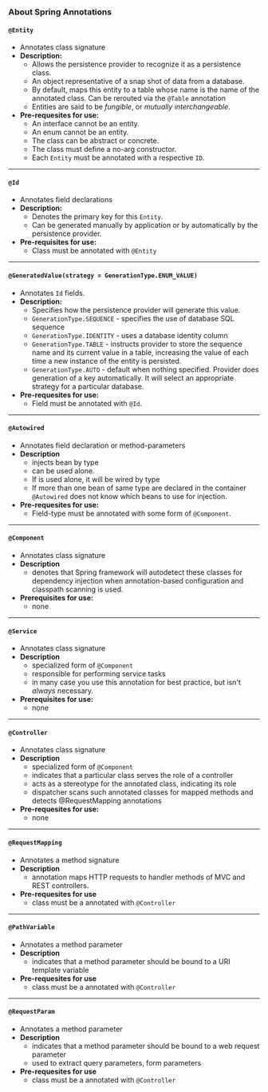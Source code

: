 ### About Spring Annotations

#### `@Entity`
* Annotates class signature
* **Description:**
	* Allows the persistence provider to recognize it as a persistence class.
	* An object representative of a snap shot of data from a database.
	* By default, maps this entity to a table whose name is the name of the annotated class. Can be rerouted via the `@Table` annotation
	* Entities are said to be _fungible_, or _mutually interchangeable_.
* **Pre-requesites for use:**
	* An interface cannot be an entity.
	* An enum cannot be an entity.
	* The class can be abstract or concrete.
	* The class must define a no-arg constructor.
	* Each `Entity` must be annotated with a respective `ID`.








<hr>

#### `@Id`
* Annotates field declarations
* **Description:**
	* Denotes the primary key for this `Entity`.
	* Can be generated manually by application or by automatically by the persistence provider.
* **Pre-requisites for use:**
	* Class must be annotated with `@Entity`

	
	
	
	
	
	
	
		
<hr>

#### `@GeneratedValue(strategy = GenerationType.ENUM_VALUE)`
* Annotates `Id` fields.
* **Description:**
	* Specifies how the persistence provider will generate this value.
	* `GenerationType.SEQUENCE` - specifies the use of database SQL sequence
	* `GenerationType.IDENTITY` - uses a database identity column
	* `GenerationType.TABLE` - instructs provider to store the sequence name and its current value in a table, increasing the value of each time a new instance of the entity is persisted.
	* `GenerationType.AUTO` - default when nothing specified. Provider does generation of a key automatically. It will select an appropriate strategy for a particular database.
* **Pre-requesites for use:**
	* Field must be annotated with `@Id`.











<hr>

#### `@Autowired`
* Annotates field declaration or method-parameters
* **Description**
	* injects bean by type
	* can be used alone.
	* If is used alone, it will be wired by type
	* If more than one bean of same type are declared in the container `@Autowired` does not know which beans to use for injection.
* **Pre-requesites for use:**
	* Field-type must be annotated with some form of `@Component`.







<hr>

#### `@Component`
* Annotates class signature
* **Description**
	* denotes that Spring framework will autodetect these classes for dependency injection when annotation-based configuration and classpath scanning is used.
* **Prerequisites for use:**
	* none	
	
	
	
	

 
<hr>

#### `@Service`
* Annotates class signature
* **Description**
	* specialized form of `@Component`
	* responsible for performing service tasks
	* in many case you use this annotation for best practice, but isn't _always_ necessary.
* **Prerequisites for use:**
	* none	
	
	
	
	
<hr>

#### `@Controller`
* Annotates class signature
* **Description**
	* specialized form of `@Component`
	* indicates that a particular class serves the role of a controller
	* acts as a stereotype for the annotated class, indicating its role
	* dispatcher scans such annotated classes for mapped methods and detects @RequestMapping annotations
* **Pre-requesites for use:**
	* none

 
 
 
 
 
 
 
<hr>
 
#### `@RequestMapping`
* Annotates a method signature
* **Description**
	* annotation maps HTTP requests to handler methods of MVC and REST controllers.
* **Pre-requesites for use**
	* class must be a annotated with `@Controller`

	
	
	
	
	
	
	
<hr>
 
#### `@PathVariable`
* Annotates a method parameter
* **Description**
	* indicates that a method parameter should be bound to a URI template variable
* **Pre-requesites for use**
	* class must be a annotated with `@Controller`







<hr>
 
#### `@RequestParam`
* Annotates a method parameter
* **Description**
	* indicates that a method parameter should be bound to a web request parameter
	* used to extract query parameters, form parameters 
* **Pre-requesites for use**
	* class must be a annotated with `@Controller`
 
 

